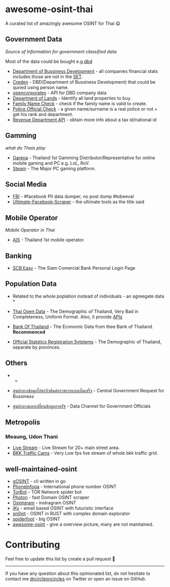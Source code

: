 # awesome-osint-thai
 A curated list of amazingly awesome OSINT for Thai 😋


## Government Data

*Source of Information for government classified data*

Most of the data could be bought e.g.[dbd](https://medium.com/incubate-co-th/%E0%B9%81%E0%B8%8A%E0%B8%A3%E0%B9%8C%E0%B8%9B%E0%B8%A3%E0%B8%B0%E0%B8%AA%E0%B8%9A%E0%B8%81%E0%B8%B2%E0%B8%A3%E0%B8%93%E0%B9%8C%E0%B8%81%E0%B8%B2%E0%B8%A3%E0%B8%8B%E0%B8%B7%E0%B9%89%E0%B8%AD%E0%B8%82%E0%B9%89%E0%B8%AD%E0%B8%A1%E0%B8%B9%E0%B8%A5%E0%B8%88%E0%B8%B2%E0%B8%81%E0%B8%81%E0%B8%A3%E0%B8%A1%E0%B8%9E%E0%B8%B1%E0%B8%92%E0%B8%99%E0%B8%B2%E0%B8%98%E0%B8%B8%E0%B8%A3%E0%B8%81%E0%B8%B4%E0%B8%88%E0%B8%81%E0%B8%B2%E0%B8%A3%E0%B8%84%E0%B9%89%E0%B8%B2-56bdd0987000)

* [Department of Bussiness Development](http://datawarehouse.dbd.go.th/) - all companies financial stats includes those are not in the [SET](https://www.set.or.th/set/mainpage.do?language=en&country=US). 
* [Creden](https://creden.co/creditscore/business/main.html) - DBD(Department of Bussiness Development) that could be quried using person name.
* [opencorporates](https://opencorporates.com/) - API for DBD company data
* [Department of Lands](http://dolwms.dol.go.th/tvwebp/) - Identify all land properties to buy.
* [Family Name Check](http://www.khonthai.com/online/WCHECKLNAME/) - check if the family name is valid to create.
* [Police Official Check](https://www.thaipolice.net/) - a given name/surname is a real police or not + get his rank and department.
* [Revenue Department API](https://zenateconnect.github.io/RevenueDepartmentService/) - obtain more info about a tax id/national id

## Gamming

*what do Thais play*

* [Garena](https://www.garena.co.th/) - Thailand 1st Gamming Distributor/Representative for online mobile gaming and PC e.g. LoL, RoV.
* [Steam](https://store.steampowered.com/) - The Major PC gaming platform.

## Social Media
* [FBI](https://github.com/xHak9x/fbi) - #facebook PII data dumper, no post dump #tobeeval
* [Ultimate-Facebook-Scraper](https://github.com/harismuneer/Ultimate-Facebook-Scraper) - the ultimate tools as the title said


## Mobile Operator

*Mobile Operator in Thai*

* [AIS](https://myais.ais.co.th/) - Thailand 1st mobile operator.

## Banking 

* [SCB Easy](https://www.scbeasy.com/v1.4/site/presignon/index.asp) - The Siam Comercial Bank Personal Login Page

## Population Data

* Related to the whole poplation instead of individuals - an agreegate data *

* [Thai Open Data](https://data.go.th) - The Demographic of Thailand, Very Bad in Completeness, Uniform Format. Also, it provide [APIs](https://api.data.go.th)
* [Bank Of Thailand](https://apiportal.bot.or.th/bot/public/) - The Economic Data from thee Bank of Thailand. __Recommenced__
* [Official Statstics Registration Sytstems](http://stat.bora.dopa.go.th) - The Demographic of Thailand, separate by provinces.

## Others

*  * 

* [ศูนย์กลางข้อมูลให้ธุรกิจติดต่อราชการแบบเบ็ดเสร็จ](https://biz.govchannel.go.th/) - Central Government Request for Bussiness 
* [ศูนย์กลางแลกเปลี่ยนข้อมูลภาครัฐ](https://gdx.dga.or.th/Account/Login?ReturnUrl=%2f) - Data Channel for Government Officials
## Metropolis
### Meaung, Udon Thani
* [Live Stream](http://streaming.udoncity.go.th/index.php) - Live Stream for 20+ main street area. 
* [BKK Traffic Cams](http://www.bmatraffic.com/index.aspx) - Very Low fps live stream of whole bkk traffic grid.

## well-maintained-osint
* [gOSINT](https://github.com/Nhoya/gOSINT) - cli written in go
* [PhoneInfoga](https://github.com/sundowndev/PhoneInfoga) - International phone number OSINT
* [TorBot](https://github.com/DedSecInside/TorBot) - TOR Network spider bot
* [Photon](https://github.com/s0md3v/Photon) - fast Domain OSINT scraper
* [Osintgram](https://github.com/Datalux/Osintgram) - instragram OSINT
* [iKy](https://github.com/kennbroorg/iKy) - email based OSINT with futuristic interface
* [sn0int](https://github.com/kpcyrd/sn0int) - OSINT in RUST with complex domain explorator
* [spiderfoot](https://github.com/smicallef/spiderfoot) - big OSINT
* [awesome-osint](https://github.com/jivoi/awesome-osint) - give a overview picture, many are not maintained.

# Contributing

Feel free to update this list by create a pull request 🥰
- - -

If you have any question about this opinionated list, do not hesitate to contact me [@circleoncircles](https://twitter.com/circleoncircles) on Twitter or open an issue on GitHub.
